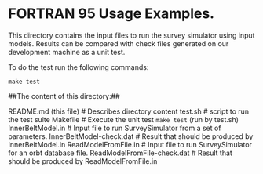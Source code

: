 
# FORTRAN 95 Usage Examples. #

This directory contains the input files to run the survey simulator using input models. 
Results can be compared with check files generated on our development machine as a unit test.

To do the test run the following commands:

`make test`

##The content of this directory:##

README.md (this file)        # Describes directory content
test.sh                      # script to run the test suite
Makefile                     # Execute the unit test `make test` (run by test.sh)
InnerBeltModel.in            # Input file to run SurveySimulator from a set of parameters.
InnerBeltModel-check.dat     # Result that should be produced by InnerBeltModel.in 
ReadModelFromFile.in         # Input file to run SurveySimulator for an orbt database file.
ReadModelFromFile-check.dat  # Result that should be produced by ReadModelFromFile.in

